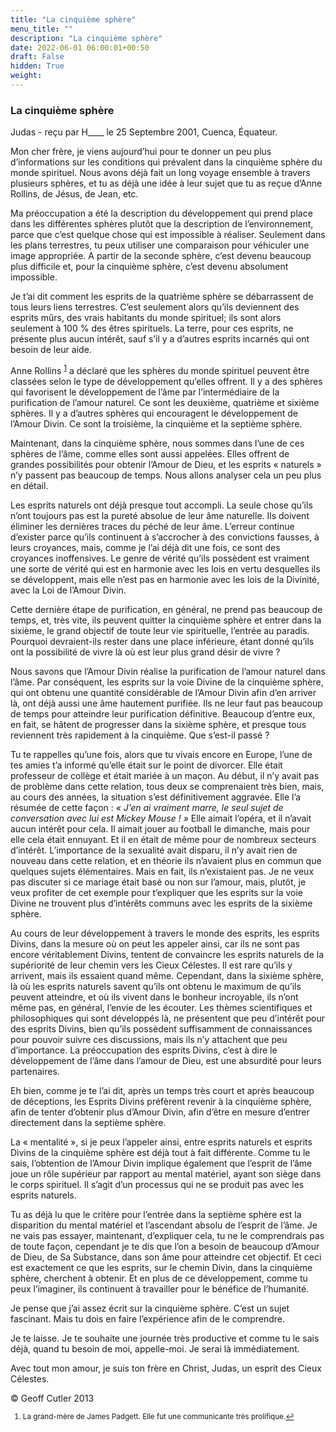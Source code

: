 ```yaml
---
title: "La cinquième sphère"
menu_title: ""
description: "La cinquième sphère"
date: 2022-06-01 06:00:01+00:50
draft: False
hidden: True
weight:
---
```

### La cinquième sphère

Judas - reçu par H____ le 25 Septembre 2001, Cuenca, Équateur.

Mon cher frère, je viens aujourd’hui pour te donner un peu plus d’informations sur les conditions qui prévalent dans la cinquième sphère du monde spirituel. Nous avons déjà fait un long voyage ensemble à travers plusieurs sphères, et tu as déjà une idée à leur sujet que tu as reçue d’Anne Rollins, de Jésus, de Jean, etc.

Ma préoccupation a été la description du développement qui prend place dans les différentes sphères plutôt que la description de l’environnement, parce que c’est quelque chose qui est impossible à réaliser. Seulement dans les plans terrestres, tu peux utiliser une comparaison pour véhiculer une image appropriée. A partir de la seconde sphère, c’est devenu beaucoup plus difficile et, pour la cinquième sphère, c’est devenu absolument impossible.

Je t’ai dit comment les esprits de la quatrième sphère se débarrassent de tous leurs liens terrestres. C’est seulement alors qu’ils deviennent des esprits mûrs, des vrais habitants du monde spirituel; ils sont alors seulement à 100 % des êtres spirituels. La terre, pour ces esprits, ne présente plus aucun intérêt, sauf s’il y a d’autres esprits incarnés qui ont besoin de leur aide.

Anne Rollins <sup id="a1">[1](#f1)</sup> a déclaré que les sphères du monde spirituel peuvent être classées selon le type de développement qu’elles offrent. Il y a des sphères qui favorisent le développement de l’âme par l’intermédiaire de la purification de l’amour naturel. Ce sont les deuxième, quatrième et sixième sphères. Il y a d’autres sphères qui encouragent le développement de l’Amour Divin. Ce sont la troisième, la cinquième et la septième sphère.

Maintenant, dans la cinquième sphère, nous sommes dans l’une de ces sphères de l’âme, comme elles sont aussi appelées. Elles offrent de grandes possibilités pour obtenir l’Amour de Dieu, et les esprits « naturels » n’y passent pas beaucoup de temps. Nous allons analyser cela un peu plus en détail.

Les esprits naturels ont déjà presque tout accompli. La seule chose qu’ils n’ont toujours pas est la pureté absolue de leur âme naturelle. Ils doivent éliminer les dernières traces du péché de leur âme. L’erreur continue d’exister parce qu’ils continuent à s’accrocher à des convictions fausses, à leurs croyances, mais, comme je l’ai déjà dit une fois, ce sont des croyances inoffensives. Le genre de vérité qu’ils possèdent est vraiment une sorte de vérité qui est en harmonie avec les lois en vertu desquelles ils se développent, mais elle n’est pas en harmonie avec les lois de la Divinité, avec la Loi de l’Amour Divin.

Cette dernière étape de purification, en général, ne prend pas beaucoup de temps, et, très vite, ils peuvent quitter la cinquième sphère et entrer dans la sixième, le grand objectif de toute leur vie spirituelle, l’entrée au paradis. Pourquoi devraient-ils rester dans une place inférieure, étant donné qu’ils ont la possibilité de vivre là où est leur plus grand désir de vivre ?

Nous savons que l’Amour Divin réalise la purification de l’amour naturel dans l’âme. Par conséquent, les esprits sur la voie Divine de la cinquième sphère, qui ont obtenu une quantité considérable de l’Amour Divin afin d’en arriver là, ont déjà aussi une âme hautement purifiée. Ils ne leur faut pas beaucoup de temps pour atteindre leur purification définitive. Beaucoup d’entre eux, en fait, se hâtent de progresser dans la sixième sphère, et presque tous reviennent très rapidement à la cinquième. Que s’est-il passé ?

Tu te rappelles qu’une fois, alors que tu vivais encore en Europe, l’une de tes amies t’a informé qu’elle était sur le point de divorcer. Elle était professeur de collège et était mariée à un maçon. Au début, il n’y avait pas de problème dans cette relation, tous deux se comprenaient très bien, mais, au cours des années, la situation s’est définitivement aggravée. Elle l’a résumée de cette façon : *« J’en ai vraiment marre, le seul sujet de conversation avec lui est Mickey Mouse ! »* Elle aimait l’opéra, et il n’avait aucun intérêt pour cela. Il aimait jouer au football le dimanche, mais pour elle cela était ennuyant. Et il en était de même pour de nombreux secteurs d’intérêt. L’importance de la sexualité avait disparu, il n’y avait rien de nouveau dans cette relation, et en théorie ils n’avaient plus en commun que quelques sujets élémentaires. Mais en fait, ils n’existaient pas. Je ne veux pas discuter si ce mariage était basé ou non sur l’amour, mais, plutôt, je veux profiter de cet exemple pour t’expliquer que les esprits sur la voie Divine ne trouvent plus d’intérêts communs avec les esprits de la sixième sphère.

Au cours de leur développement à travers le monde des esprits, les esprits Divins, dans la mesure où on peut les appeler ainsi, car ils ne sont pas encore véritablement Divins, tentent de convaincre les esprits naturels de la supériorité de leur chemin vers les Cieux Célestes. ll est rare qu’ils y arrivent, mais ils essaient quand même. Cependant, dans la sixième sphère, là  où les esprits naturels savent qu’ils ont obtenu le maximum de qu’ils peuvent atteindre, et où ils vivent dans le bonheur incroyable, ils n’ont même pas, en général, l’envie de les écouter. Les thèmes scientifiques et philosophiques qui sont développés là, ne présentent que peu d’intérêt pour des esprits Divins, bien qu’ils possèdent suffisamment de connaissances pour pouvoir suivre ces discussions, mais ils n’y attachent que peu d’importance. La préoccupation des esprits Divins, c’est à dire le développement de l’âme dans l’amour de Dieu, est une absurdité pour leurs partenaires.

Eh bien, comme je te l’ai dit, après un temps très court et après beaucoup de déceptions, les Esprits Divins préfèrent revenir à la cinquième sphère, afin de tenter d’obtenir plus d’Amour Divin, afin d’être en mesure d’entrer directement dans la septième sphère.

La « mentalité », si je peux l’appeler ainsi, entre esprits naturels et esprits Divins de la cinquième sphère est déjà tout à fait différente. Comme tu le sais, l’obtention de l’Amour Divin implique également que l’esprit de l’âme joue un rôle supérieur par rapport au mental matériel, ayant son siège dans le corps spirituel. Il s’agit d’un processus qui ne se produit pas avec les esprits naturels.

Tu as déjà lu que le critère pour l’entrée dans la septième sphère est la disparition du mental matériel et l’ascendant absolu de l’esprit de l’âme. Je ne vais pas essayer, maintenant, d’expliquer cela, tu ne le comprendrais pas de toute façon, cependant je te dis que l’on a besoin de beaucoup d’Amour de Dieu, de Sa Substance, dans son âme pour atteindre cet objectif. Et ceci est exactement ce que les esprits, sur le chemin Divin, dans la cinquième sphère, cherchent à obtenir. Et en plus de ce développement, comme tu peux l’imaginer, ils continuent à travailler pour le bénéfice de l’humanité.

Je pense que j’ai assez écrit sur la cinquième sphère. C’est un sujet fascinant. Mais tu dois en faire l’expérience afin de le comprendre.

Je te laisse. Je te souhaite une journée très productive et comme tu le sais déjà, quand tu besoin de moi, appelle-moi. Je serai là immédiatement.

Avec tout mon amour, je suis ton frère en Christ, Judas, un esprit des Cieux Célestes.

© Geoff Cutler 2013
<small>

1. <large id="f1"> La grand-mère de James Padgett. Elle fut une communicante très prolifique.[↩](#a1)
